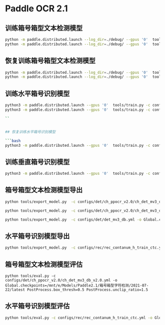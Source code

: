 # Paddle OCR 2.1


## 训练箱号箱型文本检测模型

```bash
python -m paddle.distributed.launch --log_dir=./debug/ --gpus '0'  tools/train.py -c configs/det/ch_ppocr_v2.0/ch_det_mv3_db_v2.0.yml
python -m paddle.distributed.launch --log_dir=./debug/ --gpus '0'  tools/train.py -c configs/det/det_mv3_db.yml

```




## 恢复训练箱号箱型文本检测模型

```bash
python -m paddle.distributed.launch --log_dir=./debug/ --gpus '0'  tools/train.py -c configs/det/ch_ppocr_v2.0/ch_det_mv3_db_v2.0.yml  -o Global.checkpoints=/home/samples/sda2/Models/Paddle2.1/箱号箱型字符检测/last
python -m paddle.distributed.launch --log_dir=./debug/ --gpus '0'  tools/train.py -c configs/det/det_mv3_db.yml  -o Global.checkpoints=/home/samples/sda2/Models/Paddle2.1/箱号箱型字符检测/det_mv3_db/2021-07-29/last

```


## 训练水平箱号识别模型

```bash
python3 -m paddle.distributed.launch --gpus '0'  tools/train.py -c configs/rec/rec_contanum_h_train_ctc.yml
python3 -m paddle.distributed.launch --gpus '0'  tools/train.py -c configs/rec/rec_contanum_h_train_att.yml

``


## 恢复训练水平箱号识别模型

```bash
python3 -m paddle.distributed.launch --gpus '0'  tools/train.py -c configs/rec/rec_contanum_h_train_ctc.yml  -o Global.checkpoints=/home/samples/sda2/Models/Paddle2.1/箱号识别模型/水平箱号识别模型/2021-07-28/latest
```




## 训练垂直箱号识别模型

```bash
python3 -m paddle.distributed.launch --gpus '0'  tools/train.py -c configs/rec/rec_contanum_v_train_ctc.yml

```

## 箱号箱型文本检测模型导出

```bash
python tools/export_model.py  -c configs/det/ch_ppocr_v2.0/ch_det_mv3_db_v2.0.yml -o Global.checkpoints=/mnt/e/Models/Paddle2.1/箱号箱型字符检测/2021-07-22/latest Global.save_inference_dir=/mnt/e/Models/Paddle2.1/箱号箱型字符检测/2021-07-22/2021-07-22/

python tools/export_model.py  -c configs/det/ch_ppocr_v2.0/ch_det_mv3_db_v2.0.yml -o Global.checkpoints=/mnt/e/Models/Paddle2.1/箱号箱型字符检测/ch_det_mv3_db_v2.0/2021-07-30/best_accuracy Global.save_inference_dir=/mnt/e/Models/Paddle2.1/箱号箱型字符检测/ch_det_mv3_db_v2.0/2021-07-30/2021-07-30/

python tools/export_model.py  -c configs/det/det_mv3_db.yml -o Global.checkpoints=/mnt/e/Models/Paddle2.1/箱号箱型字符检测/det_mv3_db/2021-07-29/best_accuracy Global.save_inference_dir=/mnt/e/Models/Paddle2.1/箱号箱型字符检测/det_mv3_db/2021-07-29/2021-07-29/

```

## 水平箱号识别模型导出

```bash
python tools/export_model.py  -c configs/rec/rec_contanum_h_train_ctc.yml -o Global.checkpoints=/mnt/e/Models/Paddle2.1/箱号识别模型/水平箱号识别模型/2021-07-28/best_accuracy Global.save_inference_dir=/mnt/e/Models/Paddle2.1/箱号识别模型/水平箱号识别模型/2021-07-28/2021-07-28/
```


## 箱号箱型文本检测模型评估

```
python tools/eval.py -c configs/det/ch_ppocr_v2.0/ch_det_mv3_db_v2.0.yml -o Global.checkpoints=/mnt/e/Models/Paddle2.1/箱号箱型字符检测/2021-07-22/latest PostProcess.box_thresh=0.5 PostProcess.unclip_ratio=1.5
```


## 水平箱号识别模型评估

```bash
python tools/eval.py -c configs/rec/rec_contanum_h_train_ctc.yml -o Global.checkpoints=/mnt/e/Models/Paddle2.1/箱号识别模型/水平箱号识别模型/2021-07-28/best_accuracy
```
